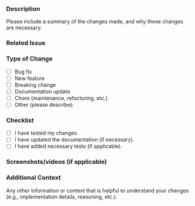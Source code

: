 ### Description
Please include a summary of the changes made, and why these changes are necessary.

### Related Issue
<!-- If this PR addresses an issue, please link to it here (e.g., `#123`). -->
<!-- related to #4, closes #9 -->

### Type of Change
- [ ] Bug fix
- [ ] New feature
- [ ] Breaking change
- [ ] Documentation update
- [ ] Chore (maintenance, refactoring, etc.)
- [ ] Other (please describe):

### Checklist
<!-- Please check the items that apply and make sure to complete them before submitting your PR. -->
- [ ] I have tested my changes.
- [ ] I have updated the documentation (if necessary).
- [ ] I have added necessary tests (if applicable).

### Screenshots/videos (if applicable)
<!-- If your changes include visual updates, please include screenshots/gifs/videos here. -->

### Additional Context
Any other information or context that is helpful to understand your changes (e.g., implementation details, reasoning, etc.).
